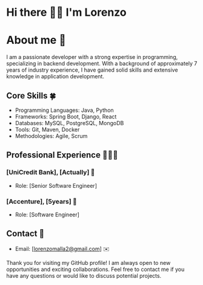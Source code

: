 # Hi there 👋🏻 I'm Lorenzo 

# About me 🚀
I am a passionate developer with a strong expertise in programming, specializing in backend development. With a background of approximately 7 years of industry experience, I have gained solid skills and extensive knowledge in application development.

## Core Skills 🍀
- Programming Languages: Java, Python
- Frameworks: Spring Boot, Django, React
- Databases: MySQL, PostgreSQL, MongoDB
- Tools: Git, Maven, Docker
- Methodologies: Agile, Scrum

## Professional Experience 🧑🏻‍💻

### [UniCredit Bank], [Actually] 🏦
- Role: [Senior Software Engineer]

### [Accenture], [5years] 🏣
- Role: [Software Engineer]

## Contact 📎
- Email: [lorenzomalla2@gmail.com] ✉️

Thank you for visiting my GitHub profile! I am always open to new opportunities and exciting collaborations. Feel free to contact me if you have any questions or would like to discuss potential projects.
